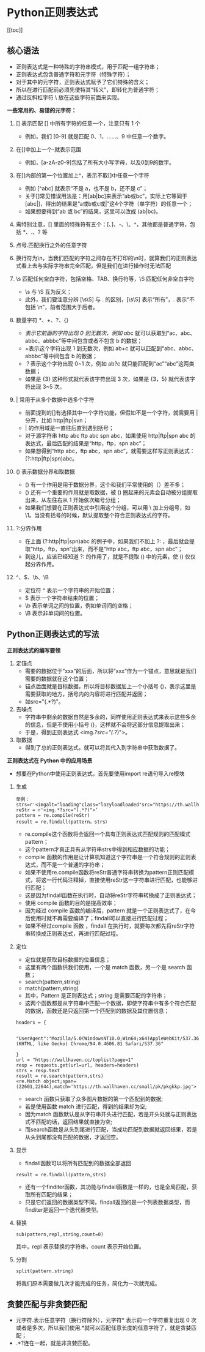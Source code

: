 # Python正则表达式
[[toc]]
## 核心语法
- 正则表达式是一种特殊的字符串模式，用于匹配一组字符串；
- 正则表达式包含普通字符和元字符（特殊字符）；
- 对于其中的元字符，正则表达式赋予了它们特殊的含义；
- 所以在进行匹配前必须先使特其“转义”，即转化为普通字符；
- 通过反斜杠字符 \ 放在这些字符前面来实现。

**一些常用的、易错的元字符：**
1. [] 表示匹配 [] 中所有字符的任意一个，注意只有 1 个
	- 例如，我们 [0-9] 就是匹配 0、1、……、9 中任意一个数字。
2. 在[]中加上一个-就表示范围
	- 例如，[a-zA-z0-9]包括了所有大小写字母，以及0到9的数字。
3. 在[]内部的第一个位置加上^，表示不取[]中任意一个字符
	- 例如 [^abc] 就表示“不是 a，也不是 b，还不是 c”；
	- 关于[]常见错误用法是：用[ab|bc]来表示“ab或bc”，实际上它等同于[abc|]，得出的结果是“a或b或c或|”这4个字符（单字符）的任意一个；
	- 如果想要得到“ab 或 bc”的结果，这里可以改成 (ab|bc)。
4. 需特别注意，[] 里面的特殊符有五个：[、]、-、\、^，其他都是普通字符，包括 *、.、? 等
5. 点号.匹配换行之外的任意字符
6. 换行符为\n，当我们匹配的字符之间存在不打印的\n时，就算我们的正则表达式看上去与实际字符串完全匹配，但是我们在进行操作时无法匹配
7. \s 匹配任何空白字符，包括空格、TAB、换行符等，\S 匹配任何非空白字符
	- \s 与 \S 互为反义；
	- 此外，我们要注意分辨 [\s\S] 与 . 的区别，[\s\S] 表示“所有”，. 表示“不包括 \n”，前者范围大于后者。
9. 数量字符 *、+、?、{}
	- *表示它前面的字符出现 0 到无数次，例如 ab*c 就可以获取到“ac、abc、abbc、abbbc”等中间包含或者不包含 b 的数据；
	- +表示这个字符出现 1 到无数次，例如 ab+c 就可以匹配到“abc、abbc、abbbc”等中间包含 b 的数据；
	- ？表示这个字符出现 0~1 次，例如 ab?c 就只能匹配到“ac”“abc”这两类数据；
	- 如果是 {3} 这种形式就代表该字符出现 3 次，如果是 {3，5} 就代表该字符出现 3~5 次。

10. | 常用于从多个数据中选多个字符
	- 前面提到的[]有选择其中一个字符功能，但假如不是一个字符，就需要用 | 分开，比如 http|ftp|svn；
	- | 的作用域是一直往后直到遇到括号；
	- 对于源字符串 http abc ftp abc spn abc，如果使用 http|ftp|spn abc 的表达式，最后匹配的结果是“http，ftp，spn abc”；
	- 如果想得到“http abc，ftp abc，spn abc”，就需要这样写正则表达式：(?:http|ftp|spn)abc。

11. () 表示数据分界和取数据
	- () 有一个作用是用于数据分界，这个和我们平常使用的（）差不多；
	- () 还有一个重要的作用就是取数据，被 () 圈起来的元素会自动被分组提取出来，从左往右从 1 开始依次编号分组；
	- 如果我们想要在正则表达式中引用这个分组，可以用 \ 加上分组号，如 \1。当没有括号的时候，默认提取整个符合正则表达式的字符。

12. ?:分界作用
	- 在上面 (?:http|ftp|spn)abc 的例子中，如果我们不加上 ?: ，最后就会提取“http，ftp，spn”出来，而不是“http abc，ftp abc，spn abc”；
	- 到这儿，应该已经知道 ?: 的作用了，就是不提取 () 中的元素，使 () 仅仅起分界作用。

13. ^、$、\b、\B
	- 定位符 ^ 表示一个字符串的开始位置；
	- $ 表示一个字符串结束的位置；
	- \b 表示单词之间的位置，例如单词间的空格；
	- \B 表示非单词间的位置。
	

## Python正则表达式的写法
**正则表达式的编写要领**
1. 定锚点
	- 需要的数据位于”xxx”的后面，所以将”xxx”作为一个锚点，意思就是我们需要的数据就在这个位置；
	- 锚点后面就是目标数据，所以将目标数据加上一个小括号 ()，表示这里是需要获取的地方，括号内的内容将进行匹配并返回；
	- 如src="(.*?)"。
2. 去噪点
	- 字符串中剩余的数据自然是多余的，同样使用正则表达式来表示这些多余的信息，但是不使用小括号 ()，这样就不会将这部分信息提取出来；
	- 于是，得到正则表达式 <img.*?src="(.*?)">。
3. 取数据
	- 得到了总的正则表达式，就可以将其代入到字符串中获取数据了。

**正则表达式在 Python 中的应用场景**
- 想要在Python中使用正则表达式，首先要使用import re语句导入re模块
1. 生成
	```
	举例：
	strs=r'<imgalt="loading"class="lazyloadloaded"src="https://th.wallhaven.cc/small/e7/e76pew.jpg">'
	reStr = r'<img.*?src="(.*?)">’
	pattern = re.compile(reStr)
	result = re.findall(pattern，strs）
	```
	- re.compile这个函数将会返回一个具有正则表达式匹配规则的匹配模式pattern；
	- 这个pattern才真正具有从字符串strs中得到相应数据的功能；
	- compile 函数的作用是让计算机知道这个字符串是一个符合规则的正则表达式，而不是一个普通的字符串；
	- 如果不使用re.compile函数将reStr普通字符串转换为pattern正则匹配模式，将这一行代码注释掉，直接使用reStr这一字符串进行匹配，也能够进行匹配；
	- 这是因为findall函数在执行时，自动将reStr字符串转换成了正则表达式；
	- 使用 compile 函数的目的是提高效率；
	- 因为经过 compile 函数的编译后，pattern 就是一个正则表达式了，在今后使用时就不再需要编译了；findall可以直接进行匹配过程；
	- 如果不经过compile 函数 ，findall 在执行时，就要每次都先将reStr字符串转换成正则表达式，再进行匹配过程。

2. 定位
	- 定位就是获取目标数据的位置信息；
	- 这里有两个函数供我们使用，一个是 match 函数，另一个是 search 函数；
	- search(pattern,string)
	- match(pattern,string)
	- 其中，Pattern 是正则表达式；string 是需要匹配的字符串；
	- 这两个函数都是从字符串中匹配一个数据，即使字符串中有多个符合匹配的数据，函数还是只返回第一个匹配到的数据及其位置信息；
	```
	headers = {

		"UserAgent":"Mozilla/5.0(WindowsNT10.0;Win64;x64)AppleWebKit/537.36 (KHTML, like Gecko) Chrome/94.0.4606.81 Safari/537.36"

	}
	url = "https://wallhaven.cc/toplist?page=1"
	resp = requests.get(url=url, headers=headers)
	strs = resp.text
	result = re.search(pattern,strs)
	<re.Match object;span=(22601,22644),match='https://th.wallhaven.cc/small/pk/pkgkkp.jpg'>
	```
	- search 函数只获取了众多图片数据的第一个匹配到的数据;
	- 若是使用函数 match 进行匹配，得到的结果却为空;
	- 因为match 函数默认是从字符串开头进行匹配，若是开头处就与正则表达式不匹配的话，返回结果就直接为空;
	- 而search函数是从头到尾进行匹配，当成功匹配到数据就返回结果，若是从头到尾都没有匹配的数据，才返回空。

3. 显示
	 - findall函数可以将所有匹配到的数据全部返回
	 ```
	 result = re.findall(pattern,strs)
	```
	- 还有一个finditer函数，其功能与findall函数是一样的，也是全局匹配，获取所有匹配的结果；
	- 只是它们返回的数据类型不同，findall返回的是一个列表数据类型，而finditer是返回一个迭代器类型。

4. 替换
	```
	sub(pattern,repl,string,count=0)
	```
	其中，repl 表示替换的字符串，count 表示开始位置。

5. 分割
	```
	split(pattern.string)
	```
	将我们原本需要做几次才能完成的任务，简化为一次就完成。

## 贪婪匹配与非贪婪匹配

- 元字符.表示任意字符（换行符除外），元字符* 表示前一个字符重复出现 0 次或者是多次，所以我们使用.*就可以匹配任意长度的任意字符了，就是贪婪匹配；
- .*?连在一起，就是非贪婪匹配。